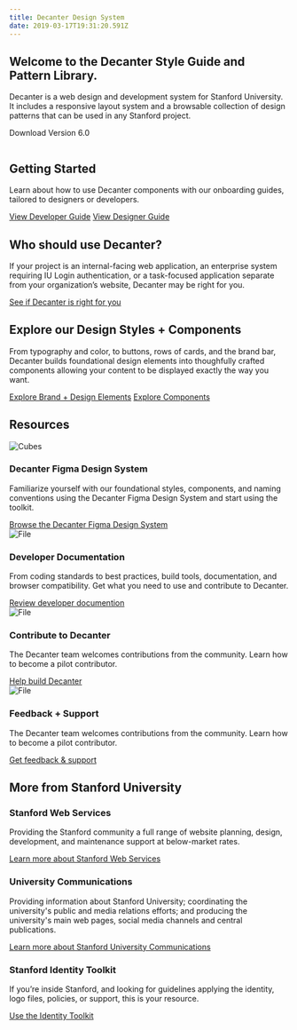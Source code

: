 ```yaml
---
title: Decanter Design System
date: 2019-03-17T19:31:20.591Z
---
```

<section class="section section--welcome fullwidth narrow-content padding-vertical-md">
    <h1>Welcome to the Decanter Style Guide and Pattern Library.</h1>
    <p class="su-intro-text">Decanter is a web design and development system for Stanford University.  It includes a responsive layout system and a browsable collection of design patterns that can be used in any Stanford project.</p>
    <p><a class="su-button">Download Version 6.0</a></p>
</section>

<section class="section section--start fullwidth wide-content padding-vertical-md">
  <div class="su-card su-card--horizontal su-card--minimal">
    <img src='http://decanter5.local/kss-assets/ui-components.png' alt='' />
    <div class="su-card__contents">
      <h2>Getting Started</h2>
      <p>Learn about how to use Decanter components with our onboarding guides, tailored to designers or developers.</p>
      <a href="page/use-decanter-as-a-developer/" class="su-link su-link--action">View Developer Guide</a>
      <a href="page/use-decanter-as-a-designer/" class="su-link su-link--action">View Designer Guide</a>
    </div>
  </div>
</section>

<section class="section section--who fullwidth narrow-content padding-vertical-md">
  <div>
      <h2>Who should use Decanter?</h2>
      <p>If your project is an internal-facing web application, an enterprise system requiring IU Login authentication, or a task-focused application separate from your organization’s website, Decanter may be right for you.</p>
      <a href="page/about-why-decanter" class="su-button">See if Decanter is right for you</a>
  </div>
</section>

<section class="section section--components fullwidth wide-content padding-vertical-md">
  <div class="su-card su-card--horizontal su-card--minimal">
    <div class="su-card__contents">
      <h2>Explore our Design Styles + Components</h2>
      <p>From typography and color, to buttons,  rows of cards, and the brand bar, Decanter builds foundational design elements into thoughfully crafted components allowing your content to be displayed exactly the way you want.</p>
      <a href="page/brand-design-elements/" class="su-link su-link--action">Explore Brand + Design Elements</a>
      <a href="page/components/" class="su-link su-link--action">Explore Components</a>
    </div>
    <img src='http://decanter5.local/kss-assets/ui-components.png' alt='' />
  </div>
</section>

<section class="section section--resources fullwidth wide-content padding-vertical-md">
    <h2>Resources</h2>
    <div class="flex-container">
    <section class="flex-md-6-of-12">
        <img src="/assets/cubes.png" alt="Cubes" role="presentation" />
        <h3>Decanter Figma Design System</h3>
        <p>Familiarize yourself with our foundational styles, components, and naming conventions using the Decanter Figma Design System and start using the toolkit.</p>
        <a href="/section-components.html" class="su-link su-link--action">Browse the Decanter Figma Design System</a>
    </section>
    <section class="flex-md-6-of-12">
        <img src="/assets/file.png" alt="File" role="presentation" />
        <h3>Developer Documentation</h3>
        <p>From coding standards to best practices, build tools, documentation, and browser compatibility. Get what you need to use and contribute to Decanter.</p>
        <a href="page/use-decanter-as-a-developer/" class="su-link su-link--action">Review developer documention</a>
    </section>
    <section class="flex-md-6-of-12">
        <img src="/assets/file.png" alt="File" role="presentation" />
        <h3>Contribute to Decanter</h3>
        <p>The Decanter team welcomes contributions from the community. Learn how to become a pilot contributor.</p>
        <a href="page/about-contributing/" class="su-link su-link--action">Help build Decanter</a>
    </section>
    <section class="flex-md-6-of-12">
        <img src="/assets/file.png" alt="File" role="presentation" />
        <h3>Feedback + Support</h3>
        <p>The Decanter team welcomes contributions from the community. Learn how to become a pilot contributor.</p>
        <a href="page/about-contributing-feedback-questions/" class="su-link su-link--action">Get feedback & support</a>
    </section>
    </div>
</section>

<section class="section section--more-info fullwidth wide-content padding-vertical-md">
    <h2>More from Stanford University</h2>
    <div class="flex-container">
        <section class="flex-md-4-of-12">
            <h3>Stanford Web Services</h3>
            <p>Providing the Stanford community a full range of website planning, design, development, and maintenance support at below-market rates.</p>
            <a href="https://uit.stanford.edu/sws" class="su-link--action">Learn more about Stanford Web Services</a>
        </section>
        <section class="flex-md-4-of-12">
            <h3>University Communications</h3>
            <p>Providing information about Stanford University; coordinating the university's public and media relations efforts; and producing the university's main web pages, social media channels and central publications.</p>
            <a href="https://ucomm.stanford.edu" class="su-link--action">Learn more about Stanford University Communications</a>
        </section>
        <section class="flex-md-4-of-12">
            <h3>Stanford Identity Toolkit</h3>
            <p>If you’re inside Stanford, and looking for guidelines applying the identity, logo files, policies, or support, this is your resource.</p>
            <a href="https://identity.stanford.edu/" class="su-link--action">Use the Identity Toolkit</a>
        </section>
    </div>
</section>

